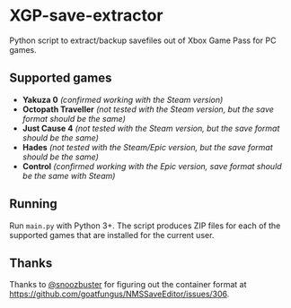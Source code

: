 # XGP-save-extractor
Python script to extract/backup savefiles out of Xbox Game Pass for PC games.

## Supported games
- **Yakuza 0** *(confirmed working with the Steam version)*
- **Octopath Traveller** *(not tested with the Steam version, but the save format should be the same)*
- **Just Cause 4** *(not tested with the Steam version, but the save format should be the same)*
- **Hades** *(not tested with the Steam/Epic version, but the save format should be the same)*
- **Control** *(confirmed working with the Epic version, save format should be the same with Steam)*

## Running
Run `main.py` with Python 3+. The script produces ZIP files for each of the supported games that are installed for the current user.

## Thanks
Thanks to [@snoozbuster](https://github.com/snoozbuster) for figuring out the container format at https://github.com/goatfungus/NMSSaveEditor/issues/306.